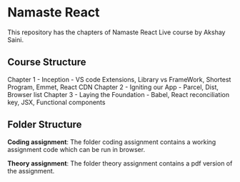 # Namaste React

This repository has the chapters of Namaste React Live course by Akshay Saini. 

## Course Structure
Chapter 1 - Inception - VS code Extensions, Library vs FrameWork, Shortest Program, Emmet, React CDN
Chapter 2 - Igniting our App - Parcel, Dist, Browser list
Chapter 3 - Laying the Foundation - Babel, React reconciliation key, JSX, Functional components

## Folder Structure
**Coding assignment**: The folder coding assignment contains a working assignment code which can be run in browser.

**Theory assignment**: The folder theory assignment contains a pdf version of the assignment.

